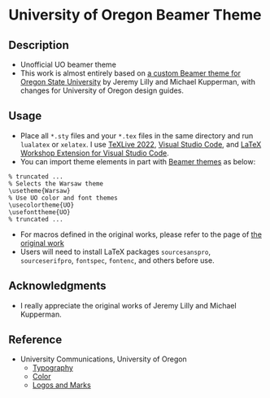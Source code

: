 # University of Oregon Beamer Theme

## Description
- Unofficial UO beamer theme
- This work is almost entirely based on [a custom Beamer theme for Oregon State University](https://github.com/jeremy-lilly/osu-beamer-theme) by Jeremy Lilly and Michael Kupperman, with changes for University of Oregon design guides.

## Usage
- Place all `*.sty` files and your `*.tex` files in the same directory and run `lualatex` or `xelatex`. I use [TeXLive 2022](https://www.tug.org/texlive/), [Visual Studio Code](https://code.visualstudio.com/), and [LaTeX Workshop Extension for Visual Studio Code](https://github.com/James-Yu/LaTeX-Workshop).
- You can import theme elements in part with [Beamer themes](https://deic.uab.cat/~iblanes/beamer_gallery/) as below:
```{latex}
% truncated ...
% Selects the Warsaw theme
\usetheme{Warsaw}
% Use UO color and font themes
\usecolortheme{UO}
\usefonttheme{UO}
% truncated ...
```
- For macros defined in the original works, please refer to the page of [the original work](https://github.com/jeremy-lilly/osu-beamer-theme)
- Users will need to install LaTeX packages `sourcesanspro`, `sourceserifpro`, `fontspec`, `fontenc`, and others before use.

## Acknowledgments
- I really appreciate the original works of Jeremy Lilly and Michael Kupperman.

## Reference
- University Communications, University of Oregon
    - [Typography](https://communications.uoregon.edu/brand/typography)
    - [Color](https://communications.uoregon.edu/brand/color)
    - [Logos and Marks](https://communications.uoregon.edu/brand/logos-and-marks)